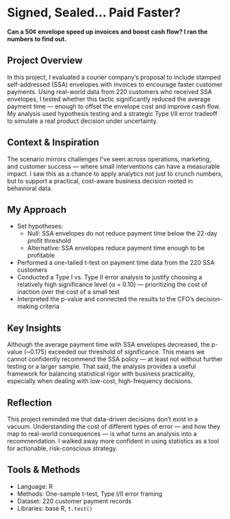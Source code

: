 # Signed, Sealed… Paid Faster?

**Can a 50¢ envelope speed up invoices and boost cash flow? I ran the numbers to find out.**

## Project Overview

In this project, I evaluated a courier company’s proposal to include stamped self-addressed (SSA) envelopes with invoices to encourage faster customer payments. Using real-world data from 220 customers who received SSA envelopes, I tested whether this tactic significantly reduced the average payment time — enough to offset the envelope cost and improve cash flow. My analysis used hypothesis testing and a strategic Type I/II error tradeoff to simulate a real product decision under uncertainty.

## Context & Inspiration

The scenario mirrors challenges I've seen across operations, marketing, and customer success — where small interventions can have a measurable impact. I saw this as a chance to apply analytics not just to crunch numbers, but to support a practical, cost-aware business decision rooted in behavioral data.

## My Approach

- Set hypotheses:
  - Null: SSA envelopes do not reduce payment time below the 22-day profit threshold
  - Alternative: SSA envelopes reduce payment time enough to be profitable
- Performed a one-tailed t-test on payment time data from the 220 SSA customers
- Conducted a Type I vs. Type II error analysis to justify choosing a relatively high significance level (α = 0.10) — prioritizing the cost of inaction over the cost of a small test
- Interpreted the p-value and connected the results to the CFO’s decision-making criteria

## Key Insights

Although the average payment time with SSA envelopes decreased, the p-value (~0.175) exceeded our threshold of significance. This means we cannot confidently recommend the SSA policy — at least not without further testing or a larger sample. That said, the analysis provides a useful framework for balancing statistical rigor with business practicality, especially when dealing with low-cost, high-frequency decisions.

## Reflection

This project reminded me that data-driven decisions don’t exist in a vacuum. Understanding the cost of different types of error — and how they map to real-world consequences — is what turns an analysis into a recommendation. I walked away more confident in using statistics as a tool for actionable, risk-conscious strategy.

## Tools & Methods

- Language: R
- Methods: One-sample t-test, Type I/II error framing
- Dataset: 220 customer payment records
- Libraries: base R, `t.test()`


